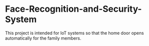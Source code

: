 # Face-Recognition-and-Security-System

This project is intended for IoT systems so that the home door opens automatically for the family members.